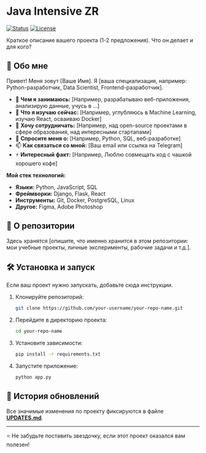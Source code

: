 # Java Intensive ZR

[![Status](https://img.shields.io/badge/status-active-success.svg)]()
[![License](https://img.shields.io/badge/license-MIT-blue.svg)](LICENSE.md)

Краткое описание вашего проекта (1-2 предложения). Что он делает и для кого?

## 🚀 Обо мне

Привет! Меня зовут [Ваше Имя]. Я [ваша специализация, например: Python-разработчик, Data Scientist, Frontend-разработчик].

- 🔭 **Чем я занимаюсь:** [Например, разрабатываю веб-приложения, анализирую данные, учусь в ...]
- 🌱 **Что я изучаю сейчас:** [Например, углубляюсь в Machine Learning, изучаю React, осваиваю Docker]
- 👯 **Хочу сотрудничать:** [Например, над open-source проектами в сфере образования, над интересными стартапами]
- 💬 **Спросите меня о:** [Например, Python, SQL, веб-разработке]
- 📫 **Как связаться со мной:** [Ваш email или ссылка на Telegram]
- ⚡ **Интересный факт:** [Например, Люблю совмещать код с чашкой хорошего кофе]

**Мой стек технологий:**
*   **Языки:** Python, JavaScript, SQL
*   **Фреймворки:** Django, Flask, React
*   **Инструменты:** Git, Docker, PostgreSQL, Linux
*   **Другое:** Figma, Adobe Photoshop

## 📁 О репозитории

Здесь хранятся [опишите, что именно хранится в этом репозитории: мои учебные проекты, личные эксперименты, рабочие задачи и т.д.].

## 🛠️ Установка и запуск

Если ваш проект нужно запускать, добавьте сюда инструкции.

1.  Клонируйте репозиторий:
    ```bash
    git clone https://github.com/your-username/your-repo-name.git
    ```
2.  Перейдите в директорию проекта:
    ```bash
    cd your-repo-name
    ```
3.  Установите зависимости:
    ```bash
    pip install -r requirements.txt
    ```
4.  Запустите приложение:
    ```bash
    python app.py
    ```

## 📜 История обновлений

Все значимые изменения по проекту фиксируются в файле [**UPDATES.md**](UPDATES.md).

---

⭐ Не забудьте поставить звездочку, если этот проект оказался вам полезен!
